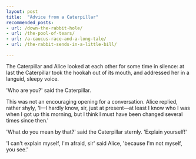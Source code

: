 ```yaml
---
layout: post
title:  "Advice from a Caterpillar"
recommended_posts:
- url: /down-the-rabbit-hole/
- url: /the-pool-of-tears/
- url: /a-caucus-race-and-a-long-tale/
- url: /the-rabbit-sends-in-a-little-bill/

---
```


The Caterpillar and Alice looked at each other for some time in silence: at last the Caterpillar took the hookah out of its mouth, and addressed her in a languid, sleepy voice.

'Who are you?' said the Caterpillar.

This was not an encouraging opening for a conversation. Alice replied, rather shyly, 'I—I hardly know, sir, just at present—at least I know who I was when I got up this morning, but I think I must have been changed several times since then.'

'What do you mean by that?' said the Caterpillar sternly. 'Explain yourself!'

'I can't explain myself, I'm afraid, sir' said Alice, 'because I'm not myself, you see.'
